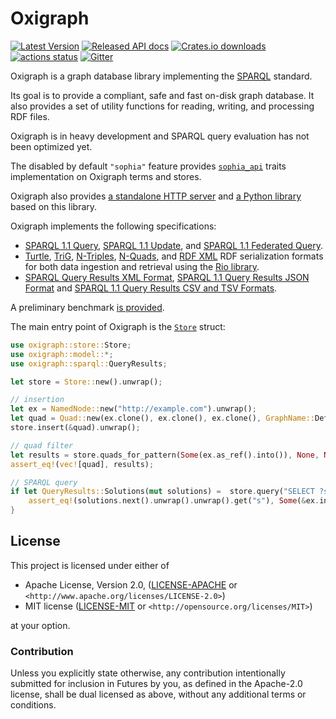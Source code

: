 Oxigraph
========

[![Latest Version](https://img.shields.io/crates/v/oxigraph.svg)](https://crates.io/crates/oxigraph)
[![Released API docs](https://docs.rs/oxigraph/badge.svg)](https://docs.rs/oxigraph)
[![Crates.io downloads](https://img.shields.io/crates/d/oxigraph)](https://crates.io/crates/oxigraph)
[![actions status](https://github.com/oxigraph/oxigraph/workflows/build/badge.svg)](https://github.com/oxigraph/oxigraph/actions)
[![Gitter](https://badges.gitter.im/oxigraph/community.svg)](https://gitter.im/oxigraph/community?utm_source=badge&utm_medium=badge&utm_campaign=pr-badge)

Oxigraph is a graph database library implementing the [SPARQL](https://www.w3.org/TR/sparql11-overview/) standard.

Its goal is to provide a compliant, safe and fast on-disk graph database.
It also provides a set of utility functions for reading, writing, and processing RDF files.

Oxigraph is in heavy development and SPARQL query evaluation has not been optimized yet.

The disabled by default `"sophia"` feature provides [`sophia_api`](https://docs.rs/sophia_api/) traits implementation on Oxigraph terms and stores.

Oxigraph also provides [a standalone HTTP server](https://crates.io/crates/oxigraph_server) and [a Python library](https://oxigraph.org/pyoxigraph/) based on this library.


Oxigraph implements the following specifications:
* [SPARQL 1.1 Query](https://www.w3.org/TR/sparql11-query/), [SPARQL 1.1 Update](https://www.w3.org/TR/sparql11-update/), and [SPARQL 1.1 Federated Query](https://www.w3.org/TR/sparql11-federated-query/).
* [Turtle](https://www.w3.org/TR/turtle/), [TriG](https://www.w3.org/TR/trig/), [N-Triples](https://www.w3.org/TR/n-triples/), [N-Quads](https://www.w3.org/TR/n-quads/), and [RDF XML](https://www.w3.org/TR/rdf-syntax-grammar/) RDF serialization formats for both data ingestion and retrieval using the [Rio library](https://github.com/oxigraph/rio).
* [SPARQL Query Results XML Format](http://www.w3.org/TR/rdf-sparql-XMLres/), [SPARQL 1.1 Query Results JSON Format](https://www.w3.org/TR/sparql11-results-json/) and [SPARQL 1.1 Query Results CSV and TSV Formats](https://www.w3.org/TR/sparql11-results-csv-tsv/).

A preliminary benchmark [is provided](../bench/README.md).

The main entry point of Oxigraph is the [`Store`](store::Store) struct:
```rust
use oxigraph::store::Store;
use oxigraph::model::*;
use oxigraph::sparql::QueryResults;

let store = Store::new().unwrap();

// insertion
let ex = NamedNode::new("http://example.com").unwrap();
let quad = Quad::new(ex.clone(), ex.clone(), ex.clone(), GraphName::DefaultGraph);
store.insert(&quad).unwrap();

// quad filter
let results = store.quads_for_pattern(Some(ex.as_ref().into()), None, None, None).collect::<Result<Vec<Quad>,_>>().unwrap();
assert_eq!(vec![quad], results);

// SPARQL query
if let QueryResults::Solutions(mut solutions) =  store.query("SELECT ?s WHERE { ?s ?p ?o }").unwrap() {
    assert_eq!(solutions.next().unwrap().unwrap().get("s"), Some(&ex.into()));
}
```

## License

This project is licensed under either of

* Apache License, Version 2.0, ([LICENSE-APACHE](../LICENSE-APACHE) or
  `<http://www.apache.org/licenses/LICENSE-2.0>`)
* MIT license ([LICENSE-MIT](../LICENSE-MIT) or
  `<http://opensource.org/licenses/MIT>`)

at your option.


### Contribution

Unless you explicitly state otherwise, any contribution intentionally submitted for inclusion in Futures by you, as defined in the Apache-2.0 license, shall be dual licensed as above, without any additional terms or conditions.
